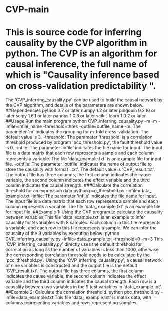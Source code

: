 # CVP-main
# This is source code for inferring causality by the CVP algorithm in python. The CVP is an algorithm for causal inference, the full name of which is "Causality inference based on cross-validation predictability ".
The 'CVP_inferring_causality.py' can be used to build the causal network by the CVP algorithm, and details of the parameters are shown below.
##Dependencies
python 3.7 or later 
numpy 1.2 or later 
pingouin 0.3.10 or later 
scipy 1.6.1 or later 
pandas 1.0.3 or later 
scikit-learn 1.0.2 or later
##Usage
Run the main program
python CVP_inferring_causality.py -m=m -infile=infile_name -threshold=thres -outfile=outfile_name
-m: The parameter 'm' indicates the grouping for m-fold cross-validation. The default value is 3.
-threshold: The parameter 'threshold' is a correlation threshold produced by program 'pcc_threshold.py', the fault threshold value is 0.
-infile: The parameter 'infile' indicates the file name for input. The input file is a data matrix that each row represents a sample and each column represents a variable. The file 'data_example.txt' is an example file for input file.
-outfile: The parameter 'outfile' indicates the name of output file to store the causality with format '.txt'. The default value is 'CVP_result.txt'. The output file has three columns, the first column indicates the cause variable, the second column indicates the effect variable and the third column indicates the causal strength.
###Calculate the correlation threshold for an expression data
python pcc_threshold.py -infile=data_ example.txt 
-infile: The parameter 'infile' indicates the file name for input. The input file is a data matrix that each row represents a sample and each column represents a variable. The file 'data_ example.txt' is an example file for input file.
##Example 1: Using the CVP program to calculate the causality between variables
This file 'data_example.txt' is an example to infer causality for 9 variables with 8 samples. Each column in this file represents a variable, and each row in this file represents a sample. We can infer the causality of the 9 variables by executing below:
python CVP_inferring_causality.py -infile=data_example.txt -threshold=0 -m=3 
This 'CVP_inferring_causality.py' directly uses the default threshold for correlation as long as the number of variables is less than 1000, otherwise the corresponding correlation threshold needs to be calculated by the 'pcc_threshold.py'.
Using the 'CVP_inferring_causality.py', a causal network of nine variables is constructed and the output file is the default 'CVP_result.txt'. The output file has three columns, the first column indicates the cause variable, the second column indicates the effect variable and the third column indicates the causal strength. Each row is a causality between two variables in the 9 test variables in 'data_example.txt'.
##Example 2: Calculate the correlation threshold.
python pcc_threshold.py -infile=data_example.txt 
This file 'data_ example.txt' is matrix data, with columns representing variables and rows representing samples. 


